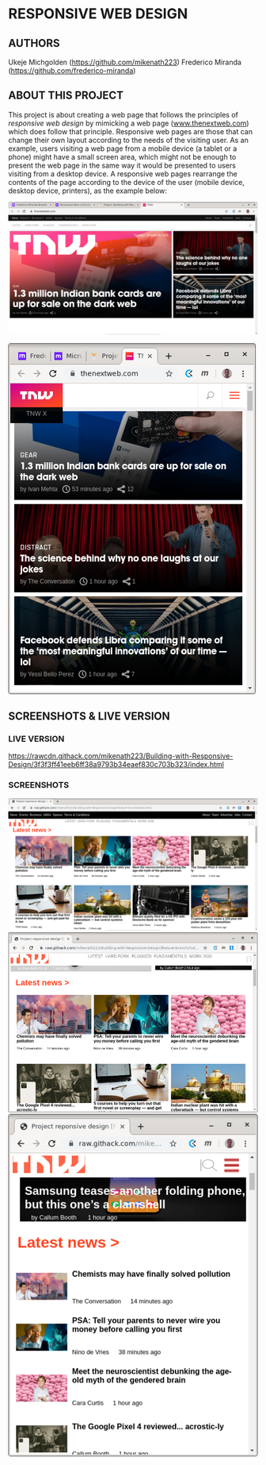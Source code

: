 # RESPONSIVE WEB DESIGN

## AUTHORS

Ukeje Michgolden (https://github.com/mikenath223)
Frederico Miranda (https://github.com/frederico-miranda)

## ABOUT THIS PROJECT

This project is about creating a web page that follows the principles of _responsive web design_ by mimicking a web page (www.thenextweb.com) which does follow that principle. Responsive web pages are those that can change their own layout according to the needs of the visiting user. As an example, users visiting a web page from a mobile device (a tablet or a phone) might have a small screen area, which might not be enough to present the web page in the same way it would be presented to users visiting from a desktop device. A responsive web pages rearrange the contents of the page according to the device of the user (mobile device, desktop device, printers), as the example below:

![layout for desktop devices #1](images/wide-screen/001.png "Example of desktop layout #1")

![layout for mobile devices #1](images/narrow-screen/001.png "Example of mobile layout #1")

## SCREENSHOTS & LIVE VERSION

### LIVE VERSION

https://rawcdn.githack.com/mikenath223/Building-with-Responsive-Design/3f3f3ff41eeb6ff38a9793b34eaef830c703b323/index.html

### SCREENSHOTS

![screenshot #1](images/screenshots/001.png)
![screenshot #2](images/screenshots/002.png)
![screenshot #3](images/screenshots/003.png)